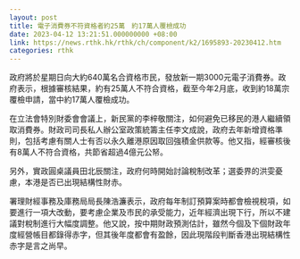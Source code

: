 ```yaml
---
layout: post
title: 電子消費券不符資格者約25萬　約17萬人覆檢成功
date: 2023-04-12 13:21:51.000000000 +08:00
link: https://news.rthk.hk/rthk/ch/component/k2/1695893-20230412.htm
categories: rthk
---
```


政府將於星期日向大約640萬名合資格市民，發放新一期3000元電子消費券。政府表示，根據審核結果，約有25萬人不符合資格，截至今年2月底，收到約18萬宗覆檢申請，當中約17萬人覆檢成功。

在立法會特別財委會會議上，新民黨的李梓敬關注，如何避免已移民的港人繼續領取消費券。財政司司長私人辦公室政策統籌主任李文成說，政府去年新增資格準則，包括考慮有關人士有否以永久離港原因取回強積金供款等。他又指，經審核後有8萬人不符合資格，共節省超過4億元公帑。

另外，實政圓桌議員田北辰關注，政府何時開始討論稅制改革；選委界的洪雯憂慮，本港是否已出現結構性財赤。

署理財經事務及庫務局局長陳浩濂表示，政府每年制訂預算案時都會檢視稅項，如要進行一項大改動，要考慮企業及市民的承受能力，近年經濟出現下行，所以不建議對稅制進行大幅度調整。他又說，按中期財政預測估計，雖然今個及下個財政年度經營帳目都錄得赤字，但其後年度都會有盈餘，因此現階段判斷香港出現結構性赤字是言之尚早。

